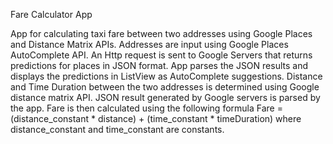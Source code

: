 Fare Calculator App

App for calculating taxi fare between two addresses using Google Places and Distance Matrix APIs. 
Addresses are input using Google Places AutoComplete API. An Http request is sent to Google Servers that returns predictions for places in JSON format. App parses the JSON results and displays the predictions in ListView as AutoComplete suggestions. 
Distance and Time Duration between the two addresses is determined using Google distance matrix API. JSON result generated by Google servers is parsed by the app.
Fare is then calculated using the following formula
                  Fare = (distance_constant * distance) + (time_constant * timeDuration)
          where distance_constant and time_constant are constants.

